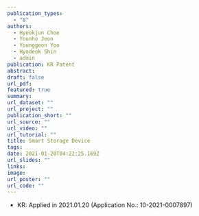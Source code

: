 ```yaml
---
publication_types:
  - "8"
authors:
  - Hyeokjun Choe
  - Younho Jeon
  - Younggeon Yoo
  - Hyodeok Shin
  - admin
publication: KR Patent
abstract: 
draft: false
url_pdf: 
featured: true
summary: 
url_dataset: ""
url_project: ""
publication_short: ""
url_source: ""
url_video: ""
url_tutorial: ""
title: Smart Storage Device
tags:
date: 2021-01-20T04:22:25.169Z
url_slides: ""
links:
image:
url_poster: ""
url_code: ""
---
```

- KR: Applied in 2021.01.20 (Application No.: 10-2021-0007897)
